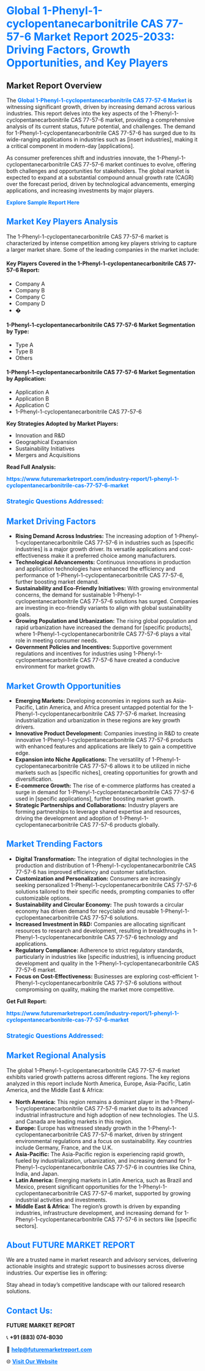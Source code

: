 <h1 style="color: #007BFF;">Global 1-Phenyl-1-cyclopentanecarbonitrile CAS 77-57-6 Market Report 2025-2033: Driving Factors, Growth Opportunities, and Key Players</h1>

<section id="overview">
<h2>Market Report Overview</h2>
<p>The <a href="https://www.futuremarketreport.com/industry-report/1-phenyl-1-cyclopentanecarbonitrile-cas-77-57-6-market" style="color: #007BFF; text-decoration: none;"><strong>Global 1-Phenyl-1-cyclopentanecarbonitrile CAS 77-57-6 Market</strong></a> is witnessing significant growth, driven by increasing demand across various industries. This report delves into the key aspects of the 1-Phenyl-1-cyclopentanecarbonitrile CAS 77-57-6 market, providing a comprehensive analysis of its current status, future potential, and challenges. The demand for 1-Phenyl-1-cyclopentanecarbonitrile CAS 77-57-6 has surged due to its wide-ranging applications in industries such as [insert industries], making it a critical component in modern-day [applications].</p>
<p>As consumer preferences shift and industries innovate, the 1-Phenyl-1-cyclopentanecarbonitrile CAS 77-57-6 market continues to evolve, offering both challenges and opportunities for stakeholders. The global market is expected to expand at a substantial compound annual growth rate (CAGR) over the forecast period, driven by technological advancements, emerging applications, and increasing investments by major players.</p>
</section>

<section id="overview">
<p><a href="https://www.futuremarketreport.com/request-sample/reportId=112637" style="color: #007BFF; text-decoration: none;"><strong>Explore Sample Report Here</strong></a></p>
</section>

<section id="key-players">
<h2 style="color: #007BFF;">Market Key Players Analysis</h2>
<p>The 1-Phenyl-1-cyclopentanecarbonitrile CAS 77-57-6 market is characterized by intense competition among key players striving to capture a larger market share. Some of the leading companies in the market include:</p>
<h4>Key Players Covered in the 1-Phenyl-1-cyclopentanecarbonitrile CAS 77-57-6 Report:</h4>
<ul><li>Company A</li><li>Company B</li><li>Company C</li><li>Company D</li><li>�</li></ul>
<h4>1-Phenyl-1-cyclopentanecarbonitrile CAS 77-57-6 Market Segmentation by Type:</h4>
<ul><li>Type A</li><li>Type B</li><li>Others</li></ul>

<h4>1-Phenyl-1-cyclopentanecarbonitrile CAS 77-57-6 Market Segmentation by Application:</h4>
<ul><li>Application A</li><li>Application B</li><li>Application C</li><li>1-Phenyl-1-cyclopentanecarbonitrile CAS 77-57-6</li></ul>
<p><strong>Key Strategies Adopted by Market Players:</strong></p>
<ul>
<li>Innovation and R&D</li>
<li>Geographical Expansion</li>
<li>Sustainability Initiatives</li>
<li>Mergers and Acquisitions</li>
</ul>
</section>

<section>
<p><strong>Read Full Analysis: </strong></p><a href="https://www.futuremarketreport.com/industry-report/1-phenyl-1-cyclopentanecarbonitrile-cas-77-57-6-market" style="color: #007BFF; text-decoration: none;"><strong>https://www.futuremarketreport.com/industry-report/1-phenyl-1-cyclopentanecarbonitrile-cas-77-57-6-market</strong></a>
<h3 style="color: #007BFF;">Strategic Questions Addressed:</h3>
</section>

<section id="driving-factors">
<h2 style="color: #007BFF;">Market Driving Factors</h2>
<ul>
<li><strong>Rising Demand Across Industries:</strong> The increasing adoption of 1-Phenyl-1-cyclopentanecarbonitrile CAS 77-57-6 in industries such as [specific industries] is a major growth driver. Its versatile applications and cost-effectiveness make it a preferred choice among manufacturers.</li>
<li><strong>Technological Advancements:</strong> Continuous innovations in production and application technologies have enhanced the efficiency and performance of 1-Phenyl-1-cyclopentanecarbonitrile CAS 77-57-6, further boosting market demand.</li>
<li><strong>Sustainability and Eco-Friendly Initiatives:</strong> With growing environmental concerns, the demand for sustainable 1-Phenyl-1-cyclopentanecarbonitrile CAS 77-57-6 solutions has surged. Companies are investing in eco-friendly variants to align with global sustainability goals.</li>
<li><strong>Growing Population and Urbanization:</strong> The rising global population and rapid urbanization have increased the demand for [specific products], where 1-Phenyl-1-cyclopentanecarbonitrile CAS 77-57-6 plays a vital role in meeting consumer needs.</li>
<li><strong>Government Policies and Incentives:</strong> Supportive government regulations and incentives for industries using 1-Phenyl-1-cyclopentanecarbonitrile CAS 77-57-6 have created a conducive environment for market growth.</li>
</ul>
</section>

<section id="growth-opportunities">
<h2 style="color: #007BFF;">Market Growth Opportunities</h2>
<ul>
<li><strong>Emerging Markets:</strong> Developing economies in regions such as Asia-Pacific, Latin America, and Africa present untapped potential for the 1-Phenyl-1-cyclopentanecarbonitrile CAS 77-57-6 market. Increasing industrialization and urbanization in these regions are key growth drivers.</li>
<li><strong>Innovative Product Development:</strong> Companies investing in R&D to create innovative 1-Phenyl-1-cyclopentanecarbonitrile CAS 77-57-6 products with enhanced features and applications are likely to gain a competitive edge.</li>
<li><strong>Expansion into Niche Applications:</strong> The versatility of 1-Phenyl-1-cyclopentanecarbonitrile CAS 77-57-6 allows it to be utilized in niche markets such as [specific niches], creating opportunities for growth and diversification.</li>
<li><strong>E-commerce Growth:</strong> The rise of e-commerce platforms has created a surge in demand for 1-Phenyl-1-cyclopentanecarbonitrile CAS 77-57-6 used in [specific applications], further boosting market growth.</li>
<li><strong>Strategic Partnerships and Collaborations:</strong> Industry players are forming partnerships to leverage shared expertise and resources, driving the development and adoption of 1-Phenyl-1-cyclopentanecarbonitrile CAS 77-57-6 products globally.</li>
</ul>
</section>

<section id="trending-factors">
<h2 style="color: #007BFF;">Market Trending Factors</h2>
<ul>
<li><strong>Digital Transformation:</strong> The integration of digital technologies in the production and distribution of 1-Phenyl-1-cyclopentanecarbonitrile CAS 77-57-6 has improved efficiency and customer satisfaction.</li>
<li><strong>Customization and Personalization:</strong> Consumers are increasingly seeking personalized 1-Phenyl-1-cyclopentanecarbonitrile CAS 77-57-6 solutions tailored to their specific needs, prompting companies to offer customizable options.</li>
<li><strong>Sustainability and Circular Economy:</strong> The push towards a circular economy has driven demand for recyclable and reusable 1-Phenyl-1-cyclopentanecarbonitrile CAS 77-57-6 solutions.</li>
<li><strong>Increased Investment in R&D:</strong> Companies are allocating significant resources to research and development, resulting in breakthroughs in 1-Phenyl-1-cyclopentanecarbonitrile CAS 77-57-6 technology and applications.</li>
<li><strong>Regulatory Compliance:</strong> Adherence to strict regulatory standards, particularly in industries like [specific industries], is influencing product development and quality in the 1-Phenyl-1-cyclopentanecarbonitrile CAS 77-57-6 market.</li>
<li><strong>Focus on Cost-Effectiveness:</strong> Businesses are exploring cost-efficient 1-Phenyl-1-cyclopentanecarbonitrile CAS 77-57-6 solutions without compromising on quality, making the market more competitive.</li>
</ul>
</section>

<section>
<p><strong>Get Full Report: </strong></p><a href="https://www.futuremarketreport.com/industry-report/1-phenyl-1-cyclopentanecarbonitrile-cas-77-57-6-market" style="color: #007BFF; text-decoration: none;"><strong>https://www.futuremarketreport.com/industry-report/1-phenyl-1-cyclopentanecarbonitrile-cas-77-57-6-market</strong></a>
<h3 style="color: #007BFF;">Strategic Questions Addressed:</h3>
</section>


<section id="regional-analysis">
<h2 style="color: #007BFF;">Market Regional Analysis</h2>
<p>The global 1-Phenyl-1-cyclopentanecarbonitrile CAS 77-57-6 market exhibits varied growth patterns across different regions. The key regions analyzed in this report include North America, Europe, Asia-Pacific, Latin America, and the Middle East & Africa:</p>
<ul>
<li><strong>North America:</strong> This region remains a dominant player in the 1-Phenyl-1-cyclopentanecarbonitrile CAS 77-57-6 market due to its advanced industrial infrastructure and high adoption of new technologies. The U.S. and Canada are leading markets in this region.</li>
<li><strong>Europe:</strong> Europe has witnessed steady growth in the 1-Phenyl-1-cyclopentanecarbonitrile CAS 77-57-6 market, driven by stringent environmental regulations and a focus on sustainability. Key countries include Germany, France, and the U.K.</li>
<li><strong>Asia-Pacific:</strong> The Asia-Pacific region is experiencing rapid growth, fueled by industrialization, urbanization, and increasing demand for 1-Phenyl-1-cyclopentanecarbonitrile CAS 77-57-6 in countries like China, India, and Japan.</li>
<li><strong>Latin America:</strong> Emerging markets in Latin America, such as Brazil and Mexico, present significant opportunities for the 1-Phenyl-1-cyclopentanecarbonitrile CAS 77-57-6 market, supported by growing industrial activities and investments.</li>
<li><strong>Middle East & Africa:</strong> The region’s growth is driven by expanding industries, infrastructure development, and increasing demand for 1-Phenyl-1-cyclopentanecarbonitrile CAS 77-57-6 in sectors like [specific sectors].</li>
</ul>
</section>

<footer>
<h2 style="color: #007BFF;">About FUTURE MARKET REPORT</h2>
<p>We are a trusted name in market research and advisory services, delivering actionable insights and strategic support to businesses across diverse industries. Our expertise lies in offering:</p>

<p>Stay ahead in today’s competitive landscape with our tailored research solutions.</p>

<h2 style="color: #007BFF;">Contact Us:</h2>
<p><strong>FUTURE MARKET REPORT</strong></p>
<p>📞 <strong>+91 (883) 074-8030</strong></p>
<p>📧 <strong><a href="mailto:help@futuremarketreport.com" style="color: #007BFF;">help@futuremarketreport.com</a></strong></p>
<p>🌐 <strong><a href="https://www.futuremarketreport.com/" style="color: #007BFF;">Visit Our Website</a></strong></p>
</footer>
